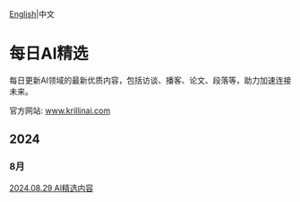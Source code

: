 [English](https://github.com/krillinai/DailyAITrends/blob/main/README.md)|中文
# 每日AI精选

每日更新AI领域的最新优质内容，包括访谈、播客、论文、段落等，助力加速连接未来。

官方网站:  www.krillinai.com

## 2024

### 8月

[2024.08.29 AI精选内容](https://github.com/krillinai/DailyAITrends/blob/main/zh-CN/2024.08.29%20AI%20Trends-cn.md)
